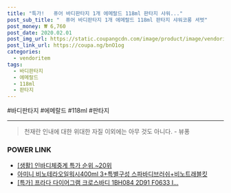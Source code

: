 ```yaml
--- 
title: "특가!   퓨어 바디판타지 1개 에메랄드 118ml 판타지 샤워..." 
post_sub_title: "  퓨어 바디판타지 1개 에메랄드 118ml 판타지 샤워코롱 셔벗" 
post_money: ₩ 6,760 
post_date: 2020.02.01 
post_img_url: https://static.coupangcdn.com/image/product/image/vendoritem/2019/09/19/3039218369/932465a1-6bec-4a18-9899-4a443c99a3b2.jpg 
post_link_url: https://coupa.ng/bnO1og 
categories: 
  - vendoritem 
tags: 
  - 바디판타지 
  - 에메랄드 
  - 118ml 
  - 판타지 
--- 
```

  #바디판타지 #에메랄드 #118ml #판타지 
<hr> 

> 천재란 인내에 대한 위대한 자질 이외에는 아무 것도 아니다. - 뷰퐁 


### POWER LINK

* <a href="https://blog.naver.com/sakai111/221783593969" target="_blank"> [생활] 인바디체중계 특가 순위 ~20위</a>
* <a href="https://blog.naver.com/fasyy4321/221787740756" target="_blank">아미니 비노테라오일워시400ml 3+특별구성 스파바디브러쉬+비노트래블킷</a>
* <a href="https://blog.naver.com/sakai111/221791116470" target="_blank">[특가] 프라다 다이어그램 크로스바디 1BH084 2D91 F0633 I...</a>

